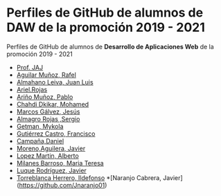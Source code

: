 # Perfiles de GitHub de alumnos de DAW de la promoción 2019 - 2021

Perfiles de GitHub de alumnos de **Desarrollo de Aplicaciones Web** de la promoción 2019 - 2021


* [Prof. JAJ](https://github.com/profesorjim)
* [Aguilar Muñoz, Rafel](https://github.com/Rafael2026)
* [Almahano Leiva, Juan Luis](https://github.com/jal535c)
* [Ariel.Rojas](https://github.com/ArielMarbella)
* [Ariño Muñoz, Pablo](https://github.com/Pabarino)
* [Chahdi Dkikar, Mohamed](https://github.com/MohamedCD)
* [Marcos Gálvez, Jesús](https://github.com/Jesus-DAW)
* [Almagro Rojas ,Sergio](https://github.com/sergioalmagrorojas)
* [Getman, Mykola](https://github.com/mykolagetman)
* [Gutiérrez Castro, Francisco](https://github.com/Kuman94)
* [Campaña,Daniel](https://github.com/danielcampaluque?tab=repositories)
* [Moreno,Aguilera, Javier](https://github.com/javiermorenoaguilera)
* [Lopez Martin, Alberto](https://github.com/Albertolopezmartin)
* [Milanes Barroso, Maria Teresa](https://github.com/MteresaMilanes)
* [Luque Rodríguez, Javier](https://github.com/javierluque96)
* [Torreblanca Herrero, Ildefonso](https://github.com/ildeth/Programaci-nDaw19-20.git)
*[Naranjo Cabrera, Javier] (https://github.com/Jnaranjo01)
